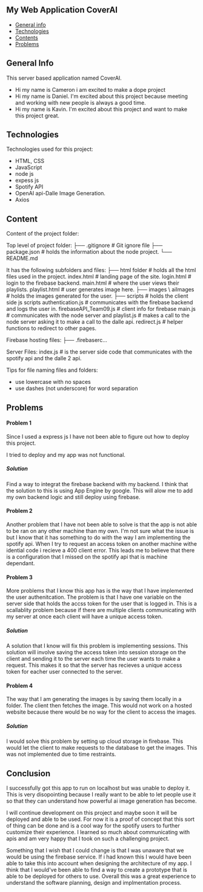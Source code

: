 ## My Web Application CoverAI

* [General info](#general-info)
* [Technologies](#technologies)
* [Contents](#content)
* [Problems](#problems)

## General Info
This server based application named CoverAI.
* Hi my name is Cameron i am excited to make a dope project
* Hi my name is Daniel. I'm excited about this project because meeting and working with new people is always a good time.
* Hi my name is Kavin. I'm excited about this project and want to make this project great.
	
## Technologies
Technologies used for this project:
* HTML, CSS
* JavaScript
* node js
* expess js 
* Spotify API 
* OpenAI api-Dalle Image Generation.
* Axios
	
## Content
Content of the project folder:

 Top level of project folder: 
├── .gitignore               # Git ignore file
├── package.json             # holds the information about the node project. 
└── README.md


It has the following subfolders and files:
├── html folder              # holds all the html files used in the project.
index.html                   # landing page of the site.
login.html                   # login to the firebase backend.
main.html                    # where the user views their playlists.
playlist.html                # user generates image here.
├── images \ aiImages        # holds the images generated for the user.
├── scripts                  # holds the client side js scripts
authentication.js            # communicates with the firebase backend and logs the user in.
firebaseAPI_Team09.js        # client info for firebase
main.js                      # communicates with the node server and 
playlist.js                  # makes a call to the node server asking it to make a call to the dalle api.
redirect.js                  # helper functions to redirect to other pages.


Firebase hosting files: 
├── .firebaserc...


Server Files:
index.js                     # is the server side code that communicates with the spotify api and the dalle 2 api.

Tips for file naming files and folders:
* use lowercase with no spaces
* use dashes (not underscore) for word separation

## Problems

#### Problem 1
Since I used a express js I have not been able to figure out how to deploy this project.

I tried to deploy and my app was not functional. 
##### Solution
Find a way to integrat the firebase backend with my backend. I think that the solution to this is using App Engine by google. This will alow me to add my own backend logic and still deploy using firebase.  

#### Problem 2
Another problem that I have not been able to solve is that the app is not able to be ran on any other machine than my own. 
I'm not sure what the issue is but I know that it has something to do with the way I am implementing the spotify api. When I try to request an access token on another machine withe idential code i recieve a 400 client error.
This leads me to believe that there is a configuration that I missed on the spotify api that is machine dependant.

#### Problem 3
More problems that I know this app has is the way that I have implemented the user authenitcation. The problem is that I have one variable on the server side that holds the accss token for the user that is logged in. 
This is a scallablity problem because if there are multiple clients communicating with my server at once each client will have a unique access token. 
##### Solution
A solution that I know will fix this problem is implementing sessions. This solution will involve saving the access token into session storage on the client and sending it to the server each time the user wants to make a request. This makes it so that the server has recieves a unique access token for eacher user connected to the server. 

#### Problem 4
The way that I am generating the images is by saving them locally in a folder. The client then fetches the image. This would not work on a hosted website because there would be no way for the client to access the images. 
 
##### Solution
I would solve this problem by setting up cloud storage in firebase. This would let the client to make requests to the database to get the images. This was not implemented due to time restraints. 

## Conclusion
I successfully got this app to run on localhost but was unable to deploy it. This is very disopointing because I really want to be able to let people use it so that they can understand how powerful ai image generation has become. 

I will continue development on this project and maybe soon it will be deployed and able to be used. 
For now it is a proof of concept that this sort of thing can be done and is a cool way for the spotify users to further customize their experience. I learned so much about communicating with apis and am very happy that I took on such a challenging project.

Something that I wish that I could change is that I was unaware that we would be using the firebase service. If i had known this I would have been able to take this into account when designing the architecture of my app. I think that I would've been able to find a way to create a prototype that is able to be deployed for others to use. 
Overall this was a great experience to understand the software planning, design and implmentation process. 